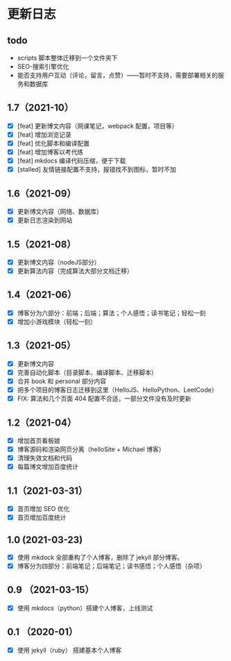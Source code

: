 # 更新日志

## todo

- scripts 脚本整体迁移到一个文件夹下
- SEO-搜索引擎优化
- 能否支持用户互动（评论，留言，点赞）——暂时不支持，需要部署相关的服务和数据库

## 1.7（2021-10）

- [x] [feat] 更新博文内容（网课笔记，webpack 配置，项目等）
- [x] [feat] 增加浏览记录
- [x] [feat] 优化脚本和编译配置
- [x] [feat] 增加博客以考代练
- [x] [feat] mkdocs 编译代码压缩，便于下载
- [x] [stalled] 友情链接配置不支持，报错找不到图标，暂时不加

## 1.6（2021-09）

- [x] 更新博文内容（网络、数据库）
- [x] 更新日志渲染到网站

## 1.5（2021-08）

- [x] 更新博文内容（nodeJS部分）
- [x] 更新算法内容（完成算法大部分文档迁移）

## 1.4（2021-06）

- [x] 博客分为六部分：前端；后端；算法；个人感悟；读书笔记；轻松一刻
- [x] 增加小游戏模块（轻松一刻）

## 1.3（2021-05）

- [x] 更新博文内容
- [x] 完善自动化脚本（目录脚本、编译脚本、迁移脚本）
- [x] 合并 book 和 personal 部分内容
- [x] 把多个项目的博客日志迁移到这里（HelloJS、HelloPython、LeetCode）
- [x] FIX: 算法和几个页面 404 配置不合适，一部分文件没有及时更新

## 1.2（2021-04）

- [x] 增加首页看板娘
- [x] 博客源码和渲染网页分离（helloSite + Michael 博客）
- [x] 清理失效文档和代码
- [x] 每篇博文增加百度统计

## 1.1（2021-03-31）

- [x] 首页增加 SEO 优化
- [x] 首页增加百度统计

## 1.0 (2021-03-23)

- [x] 使用 mkdock 全部重构了个人博客，删除了 jekyll 部分博客。
- [x] 博客分为四部分：前端笔记；后端笔记；读书感悟；个人感悟（杂项）

## 0.9 （2021-03-15）

- [x] 使用 mkdocs（python）搭建个人博客，上线测试

## 0.1 （2020-01）

- [x] 使用 jekyll（ruby） 搭建基本个人博客
